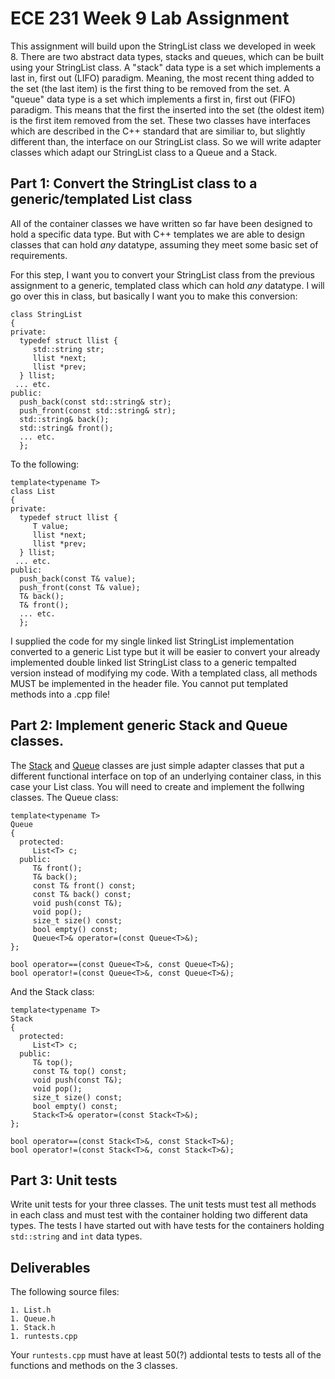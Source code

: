 # ECE 231 Week 9 Lab Assignment

This assignment will build upon the StringList class we developed in week 8. There are two abstract
data types, stacks and queues, which can be built using your StringList class.  A "stack" data type
is a set which implements a last in, first out (LIFO) paradigm. Meaning, the most recent thing added
to the set (the last item) is the first thing to be removed from the set. A "queue" data type is a
set which implements a first in, first out (FIFO) paradigm. This means that the first the inserted
into the set (the oldest item) is the first item removed from the set.  These two classes have
interfaces which are described in the C++ standard that are similiar to, but slightly different than,
the interface on our StringList class. So we will write adapter classes which adapt our StringList
class to a Queue and a Stack.


## Part 1: Convert the StringList class to a generic/templated List class

All of the container classes we have written so far have been designed to hold a specific data type.
But with C++ templates we are able to design classes that can hold *any* datatype, assuming they
meet some basic set of requirements.

For this step, I want you to convert your StringList class from the previous assignment to a generic,
templated class which can hold *any* datatype. I will go over this in class, but basically I want you
to make this conversion:

```
class StringList
{
private:
  typedef struct llist {
     std::string str;
     llist *next;
     llist *prev;
  } llist;
 ... etc.
public:
  push_back(const std::string& str);
  push_front(const std::string& str);
  std::string& back();
  std::string& front();
  ... etc.
  };
```
To the following:
```
template<typename T>
class List
{
private:
  typedef struct llist {
     T value;
     llist *next;
     llist *prev;
  } llist;
 ... etc.
public:
  push_back(const T& value);
  push_front(const T& value);
  T& back();
  T& front();
  ... etc.
  };
```
I supplied the code for my single linked list StringList implementation converted to a generic List type
but it will be easier to convert your already implemented double linked list StringList class to a
generic tempalted version instead of modifying my code. With a templated class, all methods MUST be implemented
in the header file. You cannot put templated methods into a .cpp file!

## Part 2: Implement generic Stack and Queue classes.

The [Stack](https://en.cppreference.com/w/cpp/container/stack)
and [Queue](https://en.cppreference.com/w/cpp/container/queue) classes are just simple adapter classes that
put a different functional interface on top of an underlying container class, in this case your List class.
You will need to create and implement the follwing classes. The Queue class:
```
template<typename T>
Queue
{
  protected:
     List<T> c;
  public:
     T& front();
     T& back();
     const T& front() const;
     const T& back() const;
     void push(const T&);
     void pop();
     size_t size() const;
     bool empty() const;
     Queue<T>& operator=(const Queue<T>&);
};

bool operator==(const Queue<T>&, const Queue<T>&);
bool operator!=(const Queue<T>&, const Queue<T>&);
```
And the Stack class:
```
template<typename T>
Stack
{
  protected:
     List<T> c;
  public:
     T& top();
     const T& top() const;
     void push(const T&);
     void pop();
     size_t size() const;
     bool empty() const;
     Stack<T>& operator=(const Stack<T>&);
};

bool operator==(const Stack<T>&, const Stack<T>&);
bool operator!=(const Stack<T>&, const Stack<T>&);
```
## Part 3: Unit tests

Write unit tests for your three classes. The unit tests must test all methods in each class and must test
with the container holding two different data types. The tests I have started out with have tests for
the containers holding `std::string` and `int` data types.

## Deliverables

The following source files:

    1. List.h
    1. Queue.h
    1. Stack.h
    1. runtests.cpp

Your `runtests.cpp` must have at least 50(?) addiontal tests to tests all of the functions and methods on the 3 classes.
